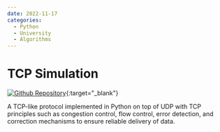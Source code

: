 ```yaml
---
date: 2022-11-17
categories:
  - Python
  - University
  - Algorithms
---
```


# TCP Simulation

[![Github Repository](https://img.shields.io/badge/repository-gray?style=for-the-badge&logo=github)](https://github.com/Sister19/jarkom-jaringansakitkepala){:target="\_blank"}

A TCP-like protocol implemented in Python on top of UDP with TCP principles such as congestion control, flow control, error detection, and correction mechanisms to ensure reliable delivery of data.
